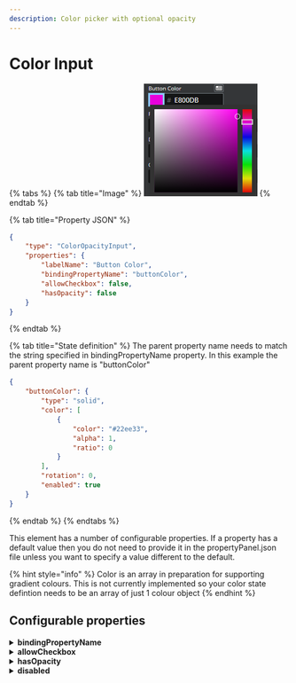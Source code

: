 ```yaml
---
description: Color picker with optional opacity
---
```


# Color Input

{% tabs %}
{% tab title="Image" %}
![](<../../../.gitbook/assets/image (18).png>)
{% endtab %}

{% tab title="Property JSON" %}
```json
{
    "type": "ColorOpacityInput",
    "properties": {
        "labelName": "Button Color",
        "bindingPropertyName": "buttonColor",
        "allowCheckbox": false,
        "hasOpacity": false
    }
}
```
{% endtab %}

{% tab title="State definition" %}
The parent property name needs to match the string specified in bindingPropertyName property. In this example the parent property name is "buttonColor"

```json
{
    "buttonColor": {
        "type": "solid",
        "color": [
            {
                "color": "#22ee33",
                "alpha": 1,
                "ratio": 0
            }
        ],
        "rotation": 0,
        "enabled": true
    }
}
```
{% endtab %}
{% endtabs %}

This element has a number of configurable properties. If a property has a default value then you do not need to provide it in the propertyPanel.json file unless you want to specify a value different to the default.

{% hint style="info" %}
&#x20;Color is an array in preparation for supporting gradient colours. This is not currently implemented so your color state defintion needs to be an array of just 1 colour object
{% endhint %}

## **Configurable properties**

<details>

<summary><strong>bindingPropertyName</strong></summary>

**string** - the parent property name from defaultState with which to connect to.

<mark style="color:red;">**mandatory**</mark>

</details>

<details>

<summary><strong>allowCheckbox</strong></summary>

**bool** - specifies whether you want a checkbox to the left of the colour picker.

The checkbox is bound to _parentProperty.enabled_

defaults to true

</details>

<details>

<summary><strong>hasOpacity</strong></summary>

**bool** - specifies whether you want the opacity input box to appear to the right of the colour picker

defaults to true\


</details>

<details>

<summary><strong>disabled</strong></summary>

**bool** - if set to true this will disable the input box for interaction

defaults to false

</details>
